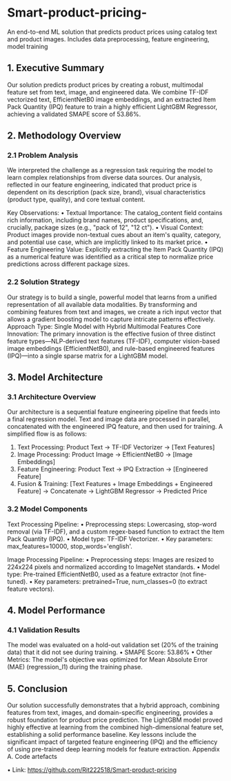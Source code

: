 # Smart-product-pricing-
An end-to-end ML solution that predicts product prices using catalog text and product images. Includes data preprocessing, feature engineering, model training                                                                                                                                                                 
## 1. Executive Summary
Our solution predicts product prices by creating a robust, multimodal feature set from text, image, and engineered data. We combine TF-IDF vectorized text, EfficientNetB0 image embeddings, and an extracted Item Pack Quantity (IPQ) feature to train a highly efficient LightGBM Regressor, achieving a validated SMAPE score of 53.86%.

## 2. Methodology Overview

### 2.1 Problem Analysis
We interpreted the challenge as a regression task requiring the model to learn complex relationships from diverse data sources. Our analysis, reflected in our feature engineering, indicated that product price is dependent on its description (pack size, brand), visual characteristics (product type, quality), and core textual content.

Key Observations:
•	Textual Importance: The catalog_content field contains rich information, including brand names, product specifications, and, crucially, package sizes (e.g., "pack of 12", "12 ct").
•	Visual Context: Product images provide non-textual cues about an item's quality, category, and potential use case, which are implicitly linked to its market price.
•	Feature Engineering Value: Explicitly extracting the Item Pack Quantity (IPQ) as a numerical feature was identified as a critical step to normalize price predictions across different package sizes.


### 2.2 Solution Strategy
Our strategy is to build a single, powerful model that learns from a unified representation of all available data modalities. By transforming and combining features from text and images, we create a rich input vector that allows a gradient boosting model to capture intricate patterns effectively.
Approach Type: Single Model with Hybrid Multimodal Features Core Innovation: The primary innovation is the effective fusion of three distinct feature types—NLP-derived text features (TF-IDF), computer vision-based image embeddings (EfficientNetB0), and rule-based engineered features (IPQ)—into a single sparse matrix for a LightGBM model.

## 3. Model Architecture

### 3.1 Architecture Overview
Our architecture is a sequential feature engineering pipeline that feeds into a final regression model. Text and image data are processed in parallel, concatenated with the engineered IPQ feature, and then used for training.
A simplified flow is as follows:
1.	Text Processing: Product Text -> TF-IDF Vectorizer -> [Text Features]
2.	Image Processing: Product Image -> EfficientNetB0 -> [Image Embeddings]
3.	Feature Engineering: Product Text -> IPQ Extraction -> [Engineered Feature]
4.	Fusion & Training: [Text Features + Image Embeddings + Engineered Feature] -> Concatenate -> LightGBM Regressor -> Predicted Price

### 3.2 Model Components

Text Processing Pipeline:
•	Preprocessing steps: Lowercasing, stop-word removal (via TF-IDF), and a custom regex-based function to extract the Item Pack Quantity (IPQ).
•	Model type: TF-IDF Vectorizer.
•	Key parameters: max_features=10000, stop_words='english'.

Image Processing Pipeline:
•	Preprocessing steps: Images are resized to 224x224 pixels and normalized according to ImageNet standards.
•	Model type: Pre-trained EfficientNetB0, used as a feature extractor (not fine-tuned).
•	Key parameters: pretrained=True, num_classes=0 (to extract feature vectors).

## 4. Model Performance
### 4.1 Validation Results
The model was evaluated on a hold-out validation set (20% of the training data) that it did not see during training.
•	SMAPE Score: 53.86%
•	Other Metrics: The model's objective was optimized for Mean Absolute Error (MAE) (regression_l1) during the training phase.

## 5. Conclusion
Our solution successfully demonstrates that a hybrid approach, combining features from text, images, and domain-specific engineering, provides a robust foundation for product price prediction. The LightGBM model proved highly effective at learning from the combined high-dimensional feature set, establishing a solid performance baseline. Key lessons include the significant impact of targeted feature engineering (IPQ) and the efficiency of using pre-trained deep learning models for feature extraction.
Appendix
A. Code artefacts

•	Link: https://github.com/Rit222518/Smart-product-pricing


